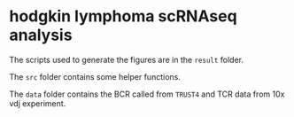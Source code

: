 # hodgkin lymphoma scRNAseq analysis

The scripts used to generate the figures are in the `result` folder.

The `src` folder contains some helper functions.

The `data` folder contains the BCR called from `TRUST4` and TCR data from 10x vdj experiment.